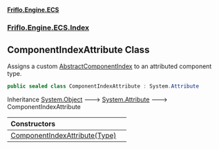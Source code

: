 #### [Friflo.Engine.ECS](index.md 'index')
### [Friflo.Engine.ECS.Index](Friflo.Engine.ECS.Index.md 'Friflo.Engine.ECS.Index')

## ComponentIndexAttribute Class

Assigns a custom [AbstractComponentIndex](AbstractComponentIndex.md 'Friflo.Engine.ECS.Index.AbstractComponentIndex') to an attributed component type.

```csharp
public sealed class ComponentIndexAttribute : System.Attribute
```

Inheritance [System.Object](https://docs.microsoft.com/en-us/dotnet/api/System.Object 'System.Object') &#129106; [System.Attribute](https://docs.microsoft.com/en-us/dotnet/api/System.Attribute 'System.Attribute') &#129106; ComponentIndexAttribute

| Constructors | |
| :--- | :--- |
| [ComponentIndexAttribute(Type)](ComponentIndexAttribute.ComponentIndexAttribute(Type).md 'Friflo.Engine.ECS.Index.ComponentIndexAttribute.ComponentIndexAttribute(System.Type)') | |
